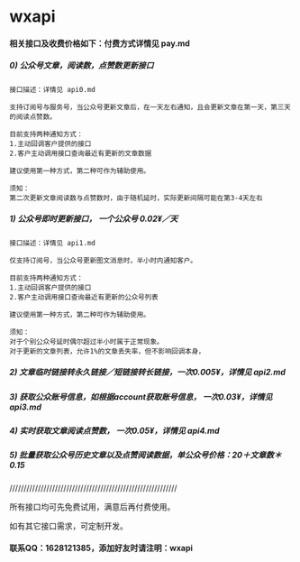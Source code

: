 # wxapi

#### 相关接口及收费价格如下：付费方式详情见 pay.md

##### 0) 公众号文章，阅读数，点赞数更新接口

```
接口描述：详情见 api0.md

支持订阅号与服务号，当公众号更新文章后，在一天左右通知，且会更新文章在第一天，第三天的阅读点赞数。

目前支持两种通知方式：
1.主动回调客户提供的接口
2.客户主动调用接口查询最近有更新的文章数据

建议使用第一种方式，第二种可作为辅助使用。

须知：
第二次更新文章阅读数与点赞数时，由于随机延时，实际更新间隔可能在第3-4天左右
```

##### 1) 公众号即时更新接口， 一个公众号 0.02¥／天

```
接口描述：详情见 api1.md

仅支持订阅号，当公众号更新图文消息时，半小时内通知客户。

目前支持两种通知方式：
1.主动回调客户提供的接口
2.客户主动调用接口查询最近有更新的公众号列表

建议使用第一种方式，第二种可作为辅助使用。

须知：
对于个别公众号延时偶尔超过半小时属于正常现象。
对于更新的文章列表，允许1%的文章丢失率，但不影响回调本身，
```

##### 2) 文章临时链接转永久链接／短链接转长链接，一次0.005¥，详情见 api2.md

##### 3) 获取公众账号信息，如根据account获取账号信息， 一次0.03¥，详情见 api3.md

##### 4) 实时获取文章阅读点赞数， 一次0.05¥，详情见 api4.md

##### 5) 批量获取公众号历史文章以及点赞阅读数据，单公众号价格：20＋文章数＊0.15

///////////////////////////////////////////////////////////

所有接口均可先免费试用，满意后再付费使用。

如有其它接口需求，可定制开发。

#### 联系QQ：1628121385，添加好友时请注明：wxapi
